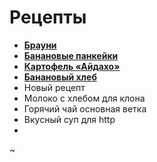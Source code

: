 # Рецепты

- [**Брауни**](brownie.md)
- [**Банановые панкейки**](banana_pancackes.md)
- [**Картофель «Айдахо»**](aidahoe_potatoes.md )
- [**Банановый хлеб**](banana_bread.md)
- Новый рецепт
- Молоко с хлебом для клона
- Горячий чай основная ветка
- Вкусный суп для http
-
~

